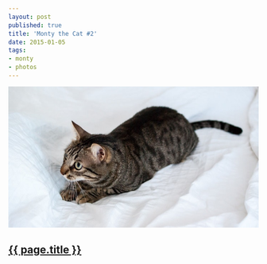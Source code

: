 ```yaml
---
layout: post
published: true
title: 'Monty the Cat #2'
date: 2015-01-05
tags:
- monty
- photos
---
```

<img class="mx-auto d-block img-fluid lazyload" src="/assets/images/150105/montythecat-700.jpg" alt="Monty The Cat #2" />

<h2 class="article-title">
  <a href="{{ page.url | prepend: site.baseurl }}">{{ page.title }}</a>
</h2>